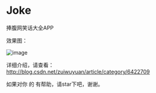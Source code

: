 # Joke
捧腹网笑话大全APP

效果图：

![image](http://img.blog.csdn.net/20160918202449560)

详细介绍，请查看：http://blog.csdn.net/zuiwuyuan/article/category/6422709

如果对你 的 有帮助，请star下吧，谢谢。
